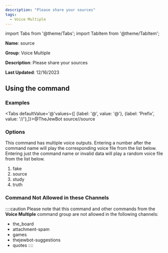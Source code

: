 ```yaml
---
description: "Please share your sources"
tags:
  - Voice Multiple
---
```

import Tabs from '@theme/Tabs';
import TabItem from '@theme/TabItem';

**Name**: source

**Group**: Voice Multiple

**Description**: Please share your sources

**Last Updated**: 12/16/2023

## Using the command

### Examples
<Tabs defaultValue='@'values={[ {label: '@', value: '@'}, {label: 'Prefix', value: '//'},]}><TabItem value='@'>@TheJewBot source</TabItem><TabItem value='//'>//source</TabItem></Tabs>

### Options

This command has multiple voice outputs. Entering a number after the command name will play the corresponding voice file from the list below. Entering just the command name or invalid data will play a random voice file from the list below.

 1. fake
 1. source
 1. study
 1. truth

### Command Not Allowed in these Channels
::::caution Please note that this command and other commands from the **Voice Multiple** command group are not allowed in the following channels:
- the_board
- attachment-spam
- games
- thejewbot-suggestions
- quotes
::::